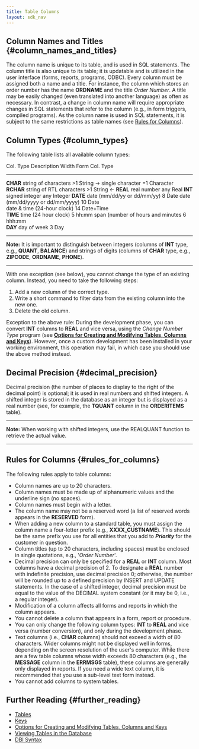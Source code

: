 ```yaml
---
title: Table Columns
layout: sdk_nav
---
```


## Column Names and Titles {#column_names_and_titles}

The column name is unique to its table, and is used in SQL statements.
The column title is also unique to its table; it is updatable and is
utilized in the user interface (forms, reports, programs, ODBC). Every
column must be assigned both a name and a title. For instance, the
column which stores an order number has the name **ORDNAME** and the
title *Order Number*. A title may be easily changed (even translated
into another language) as often as necessary. In contrast, a change in
column name will require appropriate changes in SQL statements that
refer to the column (e.g., in form triggers, compiled programs). As the
column name is used in SQL statements, it is subject to the same
restrictions as table names (see [Rules for
Columns](#Rules_for_Columns "wikilink")).

## Column Types {#column_types}

The following table lists all available column types:

  Col. Type                           Description                   Width       Form Col. Type
  ----------------------------------- ----------------------------- ----------- ----------------
  **CHAR**                            string of characters          \>1         String →
  single character                    =1                            Character   
  **RCHAR**                           string of RTL characters      \>1         String ←
  **REAL**                            real number                   any         Real
  **INT**                             signed integer                any         Integer
  **DATE**                            date (mm/dd/yy or dd/mm/yy)   8           Date
  date (mm/dd/yyyy or dd/mm/yyyy)     10                            Date        
  date & time (24-hour clock)         14                            Date+Time   
  **TIME**                            time (24 hour clock)          5           hh:mm
  span (number of hours and minutes   6                             hhh:mm      
  **DAY**                             day of week                   3           Day

------------------------------------------------------------------------

**Note:** It is important to distinguish between integers (columns of
**INT** type, e.g., **QUANT**, **BALANCE**) and strings of digits
(columns of **CHAR** type, e.g., **ZIPCODE**, **ORDNAME**, **PHONE**).

------------------------------------------------------------------------

With one exception (see below), you cannot change the type of an
existing column. Instead, you need to take the following steps:

1.  Add a new column of the correct type.
2.  Write a short command to filter data from the existing column into
    the new one.
3.  Delete the old column.

Exception to the above rule: During the development phase, you can
convert **INT** columns to **REAL** and vice versa, using the *Change
Number Type* program (see [**Options for Creating and Modifying Tables,
Columns and
Keys**](Options_for_Creating_and_Modifying_Tables,_Columns_and_Keys "wikilink")).
However, once a custom development has been installed in your working
environment, this operation may fail, in which case you should use the
above method instead.

## Decimal Precision {#decimal_precision}

Decimal precision (the number of places to display to the right of the
decimal point) is optional; it is used in real numbers and shifted
integers. A shifted integer is stored in the database as an integer but
is displayed as a real number (see, for example, the **TQUANT** column
in the **ORDERITEMS** table).

------------------------------------------------------------------------

**Note:** When working with shifted integers, use the REALQUANT function
to retrieve the actual value.

------------------------------------------------------------------------

## Rules for Columns {#rules_for_columns}

The following rules apply to table columns:

-   Column names are up to 20 characters.
-   Column names must be made up of alphanumeric values and the
    underline sign (no spaces).
-   Column names must begin with a letter.
-   The column name may not be a reserved word (a list of reserved words
    appears in the **RESERVED** form).
-   When adding a new column to a standard table, you must assign the
    column name a four-letter prefix (e.g., **XXXX_CUSTNAME**). This
    should be the same prefix you use for all entities that you add to
    ***Priority*** for the customer in question.
-   Column titles (up to 20 characters, including spaces) must be
    enclosed in single quotations, e.g., \'*Order Number*\'.
-   Decimal precision can only be specified for a **REAL** or **INT**
    column. Most columns have a decimal precision of 2. To designate a
    **REAL** number with indefinite precision, use decimal precision 0;
    otherwise, the number will be rounded up to a defined precision by
    INSERT and UPDATE statements. In the case of a shifted integer,
    decimal precision must be equal to the value of the DECIMAL system
    constant (or it may be 0, i.e., a regular integer).
-   Modification of a column affects all forms and reports in which the
    column appears.
-   You cannot delete a column that appears in a form, report or
    procedure.
-   You can only change the following column types: **INT** to **REAL**
    and vice versa (number conversion), and only during the development
    phase.
-   Text columns (i.e., **CHAR** columns) should not exceed a width of
    80 characters. Wider columns might not be displayed well in forms,
    depending on the screen resolution of the user\'s computer. While
    there are a few table columns whose width exceeds 80 characters
    (e.g., the **MESSAGE** column in the **ERRMSGS** table), these
    columns are generally only displayed in reports. If you need a wide
    text column, it is recommended that you use a sub-level text form
    instead.
-   You cannot add columns to system tables.

## Further Reading {#further_reading}

-   [Tables](Tables "wikilink")
-   [Keys](Keys "wikilink")
-   [Options for Creating and Modifying Tables, Columns and
    Keys](Options_for_Creating_and_Modifying_Tables,_Columns_and_Keys "wikilink")
-   [Viewing Tables in the
    Database](Viewing_Tables_in_the_Database "wikilink")
-   [DBI Syntax](DBI_Syntax "wikilink")
